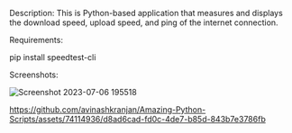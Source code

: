 Description:
This is Python-based application that measures and displays the download speed, upload speed, and ping of the internet connection.

Requirements:

pip install speedtest-cli

Screenshots:

![Screenshot 2023-07-06 195518](https://github.com/avinashkranjan/Amazing-Python-Scripts/assets/74114936/607a06e9-bf7b-4ced-a658-866e6c9c3dc5)

https://github.com/avinashkranjan/Amazing-Python-Scripts/assets/74114936/d8ad6cad-fd0c-4de7-b85d-843b7e3786fb

